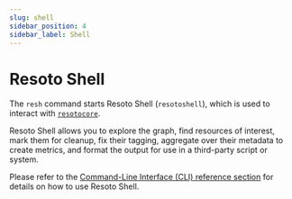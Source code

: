 ```yaml
---
slug: shell
sidebar_position: 4
sidebar_label: Shell
---
```


# Resoto Shell

The `resh` command starts Resoto Shell (`resotoshell`), which is used to interact with [`resotocore`](./core.md).

Resoto Shell allows you to explore the graph, find resources of interest, mark them for cleanup, fix their tagging, aggregate over their metadata to create metrics, and format the output for use in a third-party script or system.

Please refer to the [Command-Line Interface (CLI) reference section](../../reference/cli/index.md) for details on how to use Resoto Shell.
